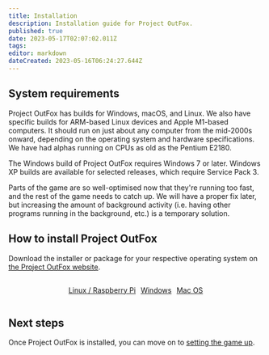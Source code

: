 ```yaml
---
title: Installation
description: Installation guide for Project OutFox.
published: true
date: 2023-05-17T02:07:02.011Z
tags: 
editor: markdown
dateCreated: 2023-05-16T06:24:27.644Z
---
```


## System requirements

Project OutFox has builds for Windows, macOS, and Linux. We also have specific builds for ARM-based Linux devices and Apple M1-based computers. It should run on just about any computer from the mid-2000s onward, depending on the operating system and hardware specifications. We have had alphas running on CPUs as old as the Pentium E2180.

The Windows build of Project OutFox requires Windows 7 or later. Windows XP builds are available for selected releases, which require Service Pack 3.

Parts of the game are so well-optimised now that they're running too fast, and the rest of the game needs to catch up. We will have a proper fix later, but increasing the amount of background activity (i.e. having other programs running in the background, etc.) is a temporary solution.


## How to install Project OutFox

Download the installer or package for your respective operating system on [the Project OutFox website](https://projectoutfox.com/downloads).


<div style="display: flex; flex-direction: row; flex-wrap: wrap; padding: 10px; justify-content: center;">
          <a
            href="/en/user-guide/setup/install-linux"
            class="foxb foxb-primary"
            style="margin: 5px;"
            >Linux / Raspberry Pi</a
          ><br />
          <a
            href="/en/user-guide/setup/install-windows"
            class="foxb foxb-primary"
            style="margin: 5px;"
            >Windows</a
          ><br />
          <a
            href="/en/user-guide/setup/install-mac"
            class="foxb foxb-primary"
            style="margin: 5px;"
            >Mac OS</a
          ><br />
</div>

## Next steps

Once Project OutFox is installed, you can move on to [setting the game up](/user-guide/setup/getting-started).
